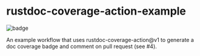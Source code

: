 # rustdoc-coverage-action-example

![badge](https://img.shields.io/endpoint?url=https%3A%2F%2Fgist.githubusercontent.com%2Fbewee%2F7af9a0b9ffd24658ce9964baf703d802%2Fraw%2Fdoc-coverage.json)

An example workflow that uses rustdoc-coverage-action@v1 to generate a doc coverage badge and comment on pull request (see #4).

